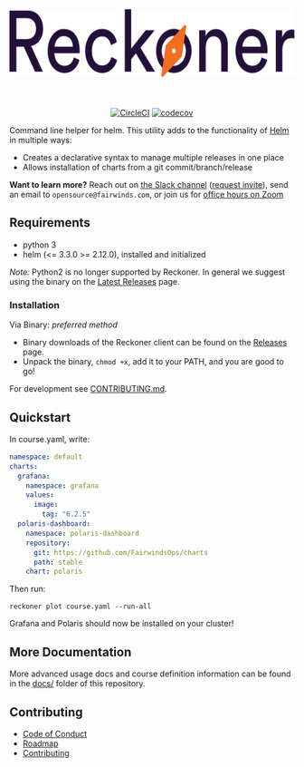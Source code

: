 <div align="center">
  <img src="/docs/logo.svg" height="120" alt="Reckoner" style="padding-bottom: 20px" />
  <br><br>

  [![CircleCI](https://circleci.com/gh/FairwindsOps/reckoner.svg?style=svg)](https://circleci.com/gh/FairwindsOps/reckoner) [![codecov](https://codecov.io/gh/FairwindsOps/reckoner/branch/master/graph/badge.svg)](https://codecov.io/gh/FairwindsOps/reckoner)
</div>

Command line helper for helm.
This utility adds to the functionality of [Helm](https://github.com/kubernetes/helm) in multiple ways:
* Creates a declarative syntax to manage multiple releases in one place
* Allows installation of charts from a git commit/branch/release

**Want to learn more?** Reach out on [the Slack channel](https://fairwindscommunity.slack.com/messages/reckoner) ([request invite](https://join.slack.com/t/fairwindscommunity/shared_invite/zt-e3c6vj4l-3lIH6dvKqzWII5fSSFDi1g)), send an email to `opensource@fairwinds.com`, or join us for [office hours on Zoom](https://fairwindscommunity.slack.com/messages/office-hours)

## Requirements
- python 3
- helm (<= 3.3.0 >= 2.12.0), installed and initialized

*Note:* Python2 is no longer supported by Reckoner. In general we suggest using the binary on the [Latest Releases](https://github.com/FairwindsOps/reckoner/releases/latest) page.

### Installation
Via Binary: *preferred method*
* Binary downloads of the Reckoner client can be found on the [Releases](https://github.com/FairwindsOps/reckoner/releases) page.
* Unpack the binary, `chmod +x`, add it to your PATH, and you are good to go!

For development see [CONTRIBUTING.md](./CONTRIBUTING.md).

## Quickstart

In course.yaml, write:
```yaml
namespace: default
charts:
  grafana:
    namespace: grafana
    values:
      image:
        tag: "6.2.5"
  polaris-dashboard:
    namespace: polaris-dashboard
    repository:
      git: https://github.com/FairwindsOps/charts
      path: stable
    chart: polaris
```

Then run:

```shell
reckoner plot course.yaml --run-all
```

Grafana and Polaris should now be installed on your cluster!

## More Documentation
More advanced usage docs and course definition information can be found in the [docs/](/docs) folder of this repository.

## Contributing
* [Code of Conduct](CODE_OF_CONDUCT.md)
* [Roadmap](ROADMAP.md)
* [Contributing](CONTRIBUTING.md)
